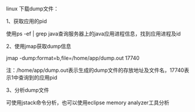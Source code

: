 linux 下载dump文件：



1、获取应用的pid

使用ps -ef | grep java查询服务器上的java应用进程信息，找到应用进程及id

2、使用jmap获取dump信息

jmap -dump:format=b,file=/home/app/dump.out 17740

注：/home/app/dump.out表示生成的dump文件的存放地址及文件名，17740表示1中查询到的应用pid

3、分析dump文件

可使用jstack命令分析，也可以使用eclipse memory analyzer工具分析